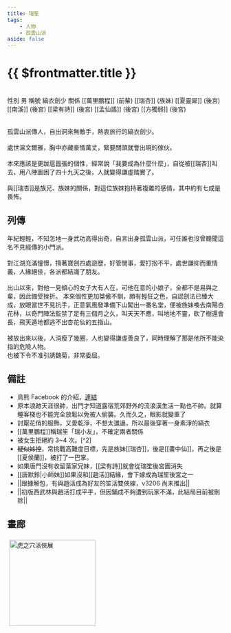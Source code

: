 ```yaml
---
title: 瑞笙
tags:
    - 人物
    - 孤雲山派
aside: false
---
```


# {{ $frontmatter.title }}

<ChTabs position="bottom">
	<ChTab title="初識">
		<ChMeet 
			src='/images/characters/special999/normal.webp' 
            nameTitle='縞衣劍少'
			nameMain='瑞笙'
			desc='初出茅廬，近來名聲漸響的年輕劍客。<br>英俊瀟灑，磊落君子，處世溫文爾雅，胸中亦藏豪情萬丈，仗劍行俠，快意恩仇，緊要關頭就會出現的傢伙。'
			:animation=true
		/>
	</ChTab>
</ChTabs>
<br>

<InfoList>
	<Info title='角色資料' :open=true>
		<table>
			<ChTr>
				<ChTd isTitle=true>
					性別
				</ChTd>
				<ChTd>
					男
				</ChTd>
			</ChTr>
			<ChTr>
				<ChTd isTitle=true>
					稱號
				</ChTd>
				<ChTd>
					縞衣劍少
				</ChTd>
			</ChTr>
			<ChTr>
				<ChTd isTitle=true position='center'>
					關係
				</ChTd>
			</ChTr>
			<ChTr>
				<ChTd position='center'>
					[[萬里鵬程]] (前輩)
				</ChTd>
			</ChTr>
			<ChTr>
				<ChTd position='center'>
					[[瑞杏]] (族妹)
				</ChTd>
			</ChTr>
			<ChTr>
				<ChTd position='center'>
					[[夏靈犀]] (後宮)
				</ChTd>
			</ChTr>
			<ChTr>
				<ChTd position='center'>
					[[南溪]] (後宮)
				</ChTd>
			</ChTr>
			<ChTr>
				<ChTd position='center'>
					[[梁有詩]] (後宮)
				</ChTd>
			</ChTr>
			<ChTr>
				<ChTd position='center'>
					[[孟仙謠]] (後宮)
				</ChTd>
			</ChTr>
			<ChTr>
				<ChTd position='center'>
					[[方獨弱]] (後宮)
				</ChTd>
			</ChTr>
		</table>
	</Info>
</InfoList>

孤雲山派傳人，自出洞來無敵手，熱衷旅行的縞衣劍少。
<br><br>
處世溫文爾雅，胸中亦藏豪情萬丈，緊要關頭就會出現的傢伙。
<br><br>
本來應該是更跋扈囂張的個性，經常說「我要成為什麼什麼」，自從被[[瑞杏]]叫去，用八陣圖困了四十九天之後，人就變得謙虛踏實了。
<br><br>
與[[瑞杏]]是族兄、族妹的關係，對這位族妹抱持著複雜的感情，其中約有七成是畏怖。
<br clear="all">

## 列傳

<Tabs>
  <Tab title="列傳一">
	年紀輕輕，不知怎地一身武功高得出奇，自言出身孤雲山派，可任誰也沒曾聽聞這名不見經傳的小門派。<br><br>
	對江湖充滿憧憬，揹著寶劍四處遊歷，好管閒事，愛打抱不平，處世謙抑而重情義，人緣絕佳，各派都結識了朋友。<br><br>
	出山以來，對他一見傾心的女子大有人在，可他在意的小娘子，全都不是易與之輩，因此備受挫折。
  </Tab>
  <Tab title="列傳二">
	本來個性更加桀傲不馴，頗有輕狂之色，自認劍法已臻大成，放眼當世不見抗手，正意氣風發準備下山闖出一番名堂，便被族妹喚去南陽杏花林，以奇門陣法監禁了足有三個月之久，叫天天不應，叫地地不靈，砍了樹還會長，飛天遁地都逃不出杏花仙的五指山。<br><br>
	被放出來以後，人消瘦了幾圈，人也變得謙虛善良了，同時理解了那是他所不能染指的危險人物。<br>
	也被下令不准引誘魏菊，非常委屈。
  </Tab>
</Tabs>

## 備註

-   鳥熊 Facebook 的介紹，[連結](https://www.facebook.com/photo/?fbid=340029291883786&set=pcb.340029328550449)
-   原本浪跡天涯很帥，出門才知道露宿荒郊野外的流浪漢生活一點也不帥。就算睡客棧也不能完全放鬆以免被人偷襲。久而久之，眼影就變重了
-   討厭花俏的服飾，又愛乾淨，不想太邋遢，所以最後穿著一身素淨的縞衣
-   [[萬里鵬程]]稱瑞笙「瑞小友」，不確定兩者關係
-   被女生拒絕約 3~4 次。[^2]
-   ~~疑似姊控~~，常挑戰高難度目標，先是族妹[[瑞杏]]，後是[[畫中仙]]，再之後是[[夏侯蘭]]，被打了一巴掌。
-   如果唐門沒有收留葉家兄妹，[[梁有詩]]就會從瑞笙後宮團消失
-   [[唐默鈴|小師妹]]如果沒和[[趙活]]結緣，會下嫁成為瑞笙後宮之一
-   <MarkdownWrapper>||跟據解包，有與趙活成為好友的笙活雙俠線，v3206 尚未推出||</MarkdownWrapper>
-   <MarkdownWrapper>||初版西武林與趙活打成平手，但因鋪成不夠遭到玩家不滿，此結局目前被刪除||</MarkdownWrapper>

[^1]: 巴哈姆特 - [RE:【情報】鳥熊問答集](https://forum.gamer.com.tw/Co.php?bsn=73317&sn=12029)

## 畫廊

<div style="display: flex; flex-wrap: wrap;">
    <div>
        <img src="/images/collab/20241220_toranoana/photo_23.webp" alt="虎之穴活俠展" style="width:200px; margin:5px"/>
    </div>
</div>
